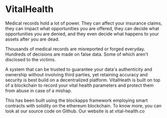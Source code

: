 # VitalHealth
Medical records hold a lot of power. They can affect your insurance claims, they can impact what opportunities you are offered, they can decide what opportunities you are denied, and they even decide what happens to your assets after you are dead.
    
Thousands of medical records are misreported or forged everyday. Hundreds of decisions are made on false data. Some of which aren't disclosed to the victims.

A system that can be trusted to guarantee your data's authenticity and ownership without involving third parties, yet retaining accuracy and security is best build on a decentralized platform. VitalHeath is built on top of a blockchain to record your vital health parameters and protect them from abuse in case of a mishap.

This has been built using the blockapps framework employing smart contracts with solidity on the ethereum blockchain. To know more, you can look at our source code on Github. Our website is at vital-health.co 
